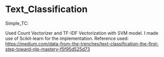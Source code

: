 # Text_Classification

Simple_TC:

Used Count Vectorizer and TF-IDF Vectorization with SVM model. I made use of Scikit-learn for the implementation.
Reference used: https://medium.com/data-from-the-trenches/text-classification-the-first-step-toward-nlp-mastery-f5f95d525d73
